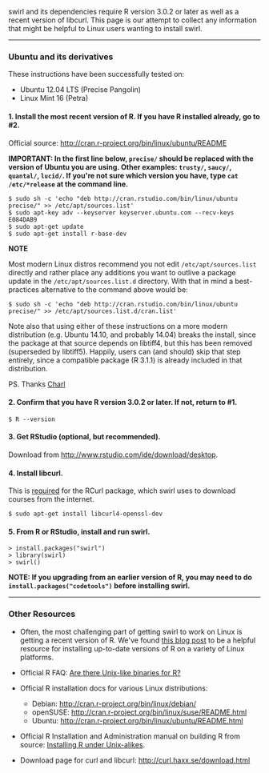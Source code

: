 swirl and its dependencies require R version 3.0.2 or later as well as a recent version of libcurl. This page is our attempt to collect any information that might be helpful to Linux users wanting to install swirl.

***

### Ubuntu and its derivatives

These instructions have been successfully tested on:
- Ubuntu 12.04 LTS (Precise Pangolin)
- Linux Mint 16 (Petra)

#### 1. Install the most recent version of R. If you have R installed already, go to #2.

Official source: http://cran.r-project.org/bin/linux/ubuntu/README

**IMPORTANT: In the first line below, `precise/` should be replaced with the version of Ubuntu you are using. Other examples: `trusty/`, `saucy/`, `quantal/`, `lucid/`. If you're not sure which version you have, type `cat /etc/*release` at the command line.**

```
$ sudo sh -c 'echo "deb http://cran.rstudio.com/bin/linux/ubuntu precise/" >> /etc/apt/sources.list'
$ sudo apt-key adv --keyserver keyserver.ubuntu.com --recv-keys E084DAB9
$ sudo apt-get update
$ sudo apt-get install r-base-dev
```
**NOTE**

Most modern Linux distros recommend you not edit `/etc/apt/sources.list` directly and rather place any additions you want to outlive a package update in the `/etc/apt/sources.list.d` directory. With that in mind a best-practices alternative to the command above would be:
```
$ sudo sh -c 'echo "deb http://cran.rstudio.com/bin/linux/ubuntu precise/" >> /etc/apt/sources.list.d/cran.list'
```
Note also that using either of these instructions on a more modern distribution (e.g. Ubuntu 14.10, and probably 14.04) breaks the install, since the package at that source depends on libtiff4, but this has been removed (superseded by libtiff5). Happily, users can (and should) skip that step entirely, since a compatible package (R 3.1.1) is already included in that distribution.

PS. Thanks [Charl](https://github.com/charl)

#### 2. Confirm that you have R version 3.0.2 or later. If not, return to #1.

```
$ R --version
```

#### 3. Get RStudio (optional, but recommended).

Download from http://www.rstudio.com/ide/download/desktop.

#### 4. Install libcurl.

This is [required](http://www.omegahat.org/RCurl/FAQ.html) for the RCurl package, which swirl uses to download courses from the internet.

```
$ sudo apt-get install libcurl4-openssl-dev
```

#### 5. From R or RStudio, install and run swirl.

```
> install.packages("swirl")
> library(swirl)
> swirl()
```

**NOTE: If you upgrading from an earlier version of R, you may need to do `install.packages("codetools")` before installing swirl.**

***

### Other Resources

- Often, the most challenging part of getting swirl to work on Linux is getting a recent version of R. We've found [this blog post](http://www.jason-french.com/blog/2013/03/11/installing-r-in-linux/) to be a helpful resource for installing up-to-date versions of R on a variety of Linux platforms.

- Official R FAQ: [Are there Unix-like binaries for R?](http://cran.r-project.org/doc/FAQ/R-FAQ.html#Are-there-Unix_002dlike-binaries-for-R_003f)

- Official R installation docs for various Linux distributions:
  - Debian: http://cran.r-project.org/bin/linux/debian/
  - openSUSE: http://cran.r-project.org/bin/linux/suse/README.html
  - Ubuntu: http://cran.r-project.org/bin/linux/ubuntu/README.html

- Official R Installation and Administration manual on building R from source: [Installing R under Unix-alikes](http://cran.r-project.org/doc/manuals/R-admin.html#Installing-R-under-Unix_002dalikes).

- Download page for curl and libcurl: http://curl.haxx.se/download.html